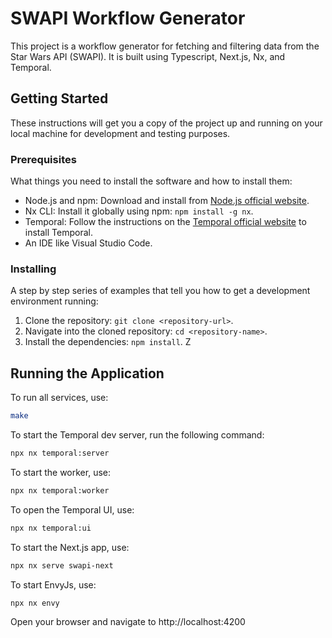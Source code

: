 # SWAPI Workflow Generator

This project is a workflow generator for fetching and filtering data from the Star Wars API (SWAPI). It is built using Typescript, Next.js, Nx, and Temporal.

## Getting Started

These instructions will get you a copy of the project up and running on your local machine for development and testing purposes.

### Prerequisites

What things you need to install the software and how to install them:

- Node.js and npm: Download and install from [Node.js official website](https://nodejs.org/en/download/).
- Nx CLI: Install it globally using npm: `npm install -g nx`.
- Temporal: Follow the instructions on the [Temporal official website](https://docs.temporal.io/docs/server/quick-install) to install Temporal.
- An IDE like Visual Studio Code.

### Installing

A step by step series of examples that tell you how to get a development environment running:

1. Clone the repository: `git clone <repository-url>`.
2. Navigate into the cloned repository: `cd <repository-name>`.
3. Install the dependencies: `npm install`.
   Z

## Running the Application

To run all services, use:

```bash
make
```

To start the Temporal dev server, run the following command:

```bash
npx nx temporal:server
```

To start the worker, use:

```bash
npx nx temporal:worker
```

To open the Temporal UI, use:

```bash
npx nx temporal:ui
```

To start the Next.js app, use:

```bash
npx nx serve swapi-next
```

To start EnvyJs, use:

```bash
npx nx envy
```

Open your browser and navigate to http://localhost:4200
